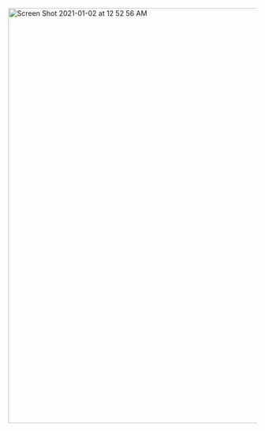 <img width="843" alt="Screen Shot 2021-01-02 at 12 52 56 AM" src="https://user-images.githubusercontent.com/66393141/103451681-e6717c80-4c94-11eb-9165-5e63bf25562a.png">
